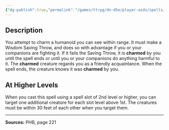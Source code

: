 ```yaml
---
{"dg-publish":true,"permalink":"/games/ttrpg/dn-d5e/player-aids/spells/level-1/charm-person/","tags":["TTRPG/DND/5e","verbal","somatic","Spell"],"noteIcon":""}
---
```



## Description
You attempt to charm a humanoid you can see within range.
It must make a Wisdom Saving Throw, and does so with advantage if you or your companions are fighting it.
If it fails the Saving Throw, it is **charmed** by you until the spell ends or until you or your companions do anything harmful to it.
The **charmed** creature regards you as a friendly acquaintance.
When the spell ends, the creature knows it was **charmed** by you.

## At Higher Levels
When you cast this spell using a spell slot of 2nd level or higher, you can target one additional creature for each slot level above 1st.
The creatures must be within 30 feet of each other when you target them.

---

**Sources:** PHB, page 221
